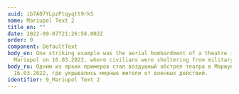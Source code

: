 ```yaml
---
uuid: ib7A07YLpzPtqyqtt9rkS
name: Mariupol Text 2
title_en: ""
date: 2022-09-07T21:26:58.002Z
order: 9
component: DefaultText
body_en: One striking example was the aerial bombardment of a theatre in
  Mariupol on 16.03.2022, where civilians were sheltering from military action.
body_ru: Одним из ярких примеров стал воздушный обстрел театра в Мариуполе
  16.03.2022, где укрывались мирные жители от военных действий.
identifier: 9_Mariupol Text 2
---
```

